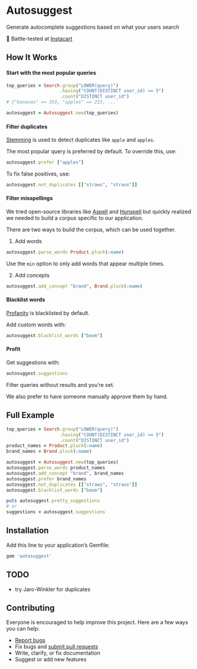 # Autosuggest

Generate autocomplete suggestions based on what your users search

:tangerine: Battle-tested at [Instacart](https://www.instacart.com/opensource)

## How It Works

#### Start with the most popular queries

```ruby
top_queries = Search.group("LOWER(query)")
                    .having("COUNT(DISTINCT user_id) >= 5")
                    .count("DISTINCT user_id")
# {"bananas" => 353, "apples" => 213, ...

autosuggest = Autosuggest.new(top_queries)
```

#### Filter duplicates

[Stemming](https://en.wikipedia.org/wiki/Stemming) is used to detect duplicates like `apple` and `apples`.

The most popular query is preferred by default.  To override this, use:

```ruby
autosuggest.prefer ["apples"]
```

To fix false positives, use:

```ruby
autosuggest.not_duplicates [["straws", "straus"]]
```

#### Filter misspellings

We tried open-source libraries like [Aspell](http://aspell.net) and [Hunspell](http://hunspell.sourceforge.net/) but quickly realized we needed to build a corpus specific to our application.

There are two ways to build the corpus, which can be used together.

1. Add words

  ```ruby
  autosuggest.parse_words Product.pluck(:name)
  ```

  Use the `min` option to only add words that appear multiple times.

2. Add concepts

  ```ruby
  autosuggest.add_concept "brand", Brand.pluck(:name)
  ```

#### Blacklist words

[Profanity](https://github.com/tjackiw/obscenity/blob/master/config/blacklist.yml) is blacklisted by default.

Add custom words with:

```ruby
autosuggest.blacklist_words ["boom"]
```

#### Profit

Get suggestions with:

```ruby
autosuggest.suggestions
```

Filter queries without results and you’re set.

We also prefer to have someone manually approve them by hand.

## Full Example

```ruby
top_queries = Search.group("LOWER(query)")
                    .having("COUNT(DISTINCT user_id) >= 5")
                    .count("DISTINCT user_id")
product_names = Product.pluck(:name)
brand_names = Brand.pluck(:name)

autosuggest = Autosuggest.new(top_queries)
autosuggest.parse_words product_names
autosuggest.add_concept "brand", brand_names
autosuggest.prefer brand_names
autosuggest.not_duplicates [["straws", "straus"]]
autosuggest.blacklist_words ["boom"]

puts autosuggest.pretty_suggestions
# or
suggestions = autosuggest.suggestions
```

## Installation

Add this line to your application’s Gemfile:

```ruby
gem 'autosuggest'
```

## TODO

- try Jaro-Winkler for duplicates

## Contributing

Everyone is encouraged to help improve this project. Here are a few ways you can help:

- [Report bugs](https://github.com/ankane/autosuggest/issues)
- Fix bugs and [submit pull requests](https://github.com/ankane/autosuggest/pulls)
- Write, clarify, or fix documentation
- Suggest or add new features
